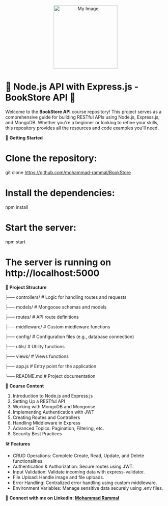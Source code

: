 <div align="center">
  <img src="https://res.cloudinary.com/dftxzx2zc/image/upload/v1724451272/cv/f0etakxap6h4fmbtksgt.png" alt="My Image" width="200"/>
</div>


# 🖤 Node.js API with Express.js - BookStore API 🖤

Welcome to the **BookStore API** course repository! This project serves as a comprehensive guide for building RESTful APIs using Node.js, Express.js, and MongoDB. Whether you're a beginner or looking to refine your skills, this repository provides all the resources and code examples you'll need.

🚀 **Getting Started**

# Clone the repository:
git clone https://github.com/mohammad-rammal/BookStore

# Install the dependencies:
npm install

# Start the server:
npm start

# The server is running on http://localhost:5000

📂 **Project Structure**


├── controllers/        # Logic for handling routes and requests

├── models/             # Mongoose schemas and models

├── routes/             # API route definitions

├── middleware/         # Custom middleware functions

├── config/             # Configuration files (e.g., database connection)

├── utils/              # Utility functions

├── views/              # Views functions

├── app.js           # Entry point for the application

└── README.md           # Project documentation


🧠 **Course Content**

01. Introduction to Node.js and Express.js
02. Setting Up a RESTful API
03. Working with MongoDB and Mongoose
04. Implementing Authentication with JWT
05. Creating Routes and Controllers
06. Handling Middleware in Express
07. Advanced Topics: Pagination, Filtering, etc.
08. Security Best Practices


🛠 **Features**

- CRUD Operations: Complete Create, Read, Update, and Delete functionalities.
- Authentication & Authorization: Secure routes using JWT.
- Input Validation: Validate incoming data with express-validator.
- File Upload: Handle image and file uploads.
- Error Handling: Centralized error handling using custom middleware.
- Environment Variables: Manage sensitive data securely using .env files.


🔗 **Connect with me on LinkedIn: [Mohammad Rammal](https://www.linkedin.com/in/mohammad-rammal/)**
